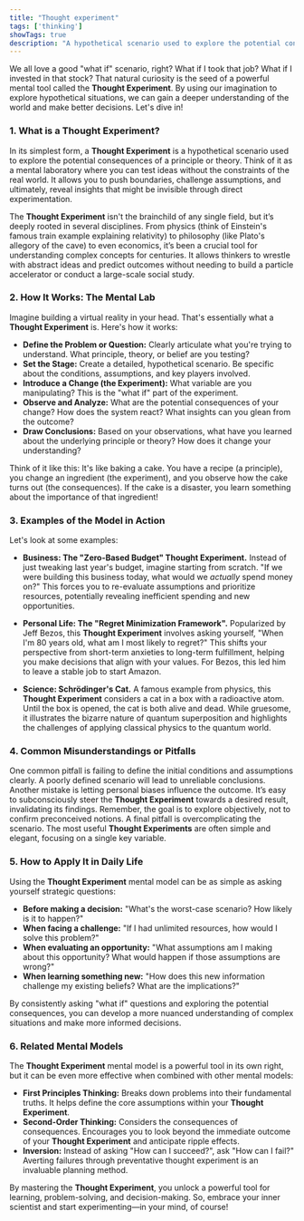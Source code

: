```yaml
---
title: "Thought experiment"
tags: ['thinking']
showTags: true
description: "A hypothetical scenario used to explore the potential consequences of a principle or theory, often revealing insights not available through direct experimentation."
---
```



We all love a good "what if" scenario, right? What if I took that job? What if I invested in that stock? That natural curiosity is the seed of a powerful mental tool called the **Thought Experiment**. By using our imagination to explore hypothetical situations, we can gain a deeper understanding of the world and make better decisions. Let's dive in!

### 1. What is a Thought Experiment?

In its simplest form, a **Thought Experiment** is a hypothetical scenario used to explore the potential consequences of a principle or theory. Think of it as a mental laboratory where you can test ideas without the constraints of the real world. It allows you to push boundaries, challenge assumptions, and ultimately, reveal insights that might be invisible through direct experimentation.

The **Thought Experiment** isn't the brainchild of any single field, but it’s deeply rooted in several disciplines. From physics (think of Einstein's famous train example explaining relativity) to philosophy (like Plato's allegory of the cave) to even economics, it’s been a crucial tool for understanding complex concepts for centuries. It allows thinkers to wrestle with abstract ideas and predict outcomes without needing to build a particle accelerator or conduct a large-scale social study.

### 2. How It Works: The Mental Lab

Imagine building a virtual reality in your head. That's essentially what a **Thought Experiment** is. Here's how it works:

*   **Define the Problem or Question:** Clearly articulate what you're trying to understand. What principle, theory, or belief are you testing?
*   **Set the Stage:** Create a detailed, hypothetical scenario. Be specific about the conditions, assumptions, and key players involved.
*   **Introduce a Change (the Experiment):** What variable are you manipulating? This is the "what if" part of the experiment.
*   **Observe and Analyze:** What are the potential consequences of your change? How does the system react? What insights can you glean from the outcome?
*   **Draw Conclusions:** Based on your observations, what have you learned about the underlying principle or theory? How does it change your understanding?

Think of it like this: It's like baking a cake. You have a recipe (a principle), you change an ingredient (the experiment), and you observe how the cake turns out (the consequences). If the cake is a disaster, you learn something about the importance of that ingredient!

### 3. Examples of the Model in Action

Let's look at some examples:

*   **Business: The "Zero-Based Budget" Thought Experiment.** Instead of just tweaking last year's budget, imagine starting from scratch. "If we were building this business today, what would we *actually* spend money on?" This forces you to re-evaluate assumptions and prioritize resources, potentially revealing inefficient spending and new opportunities.

*   **Personal Life: The "Regret Minimization Framework".** Popularized by Jeff Bezos, this **Thought Experiment** involves asking yourself, "When I'm 80 years old, what am I most likely to regret?" This shifts your perspective from short-term anxieties to long-term fulfillment, helping you make decisions that align with your values. For Bezos, this led him to leave a stable job to start Amazon.

*   **Science: Schrödinger's Cat.** A famous example from physics, this **Thought Experiment** considers a cat in a box with a radioactive atom. Until the box is opened, the cat is both alive and dead. While gruesome, it illustrates the bizarre nature of quantum superposition and highlights the challenges of applying classical physics to the quantum world.

### 4. Common Misunderstandings or Pitfalls

One common pitfall is failing to define the initial conditions and assumptions clearly. A poorly defined scenario will lead to unreliable conclusions. Another mistake is letting personal biases influence the outcome. It’s easy to subconsciously steer the **Thought Experiment** towards a desired result, invalidating its findings. Remember, the goal is to explore objectively, not to confirm preconceived notions. A final pitfall is overcomplicating the scenario. The most useful **Thought Experiments** are often simple and elegant, focusing on a single key variable.

### 5. How to Apply It in Daily Life

Using the **Thought Experiment** mental model can be as simple as asking yourself strategic questions:

*   **Before making a decision:** "What's the worst-case scenario? How likely is it to happen?"
*   **When facing a challenge:** "If I had unlimited resources, how would I solve this problem?"
*   **When evaluating an opportunity:** "What assumptions am I making about this opportunity? What would happen if those assumptions are wrong?"
*   **When learning something new:** "How does this new information challenge my existing beliefs? What are the implications?"

By consistently asking "what if" questions and exploring the potential consequences, you can develop a more nuanced understanding of complex situations and make more informed decisions.

### 6. Related Mental Models

The **Thought Experiment** mental model is a powerful tool in its own right, but it can be even more effective when combined with other mental models:

*   **First Principles Thinking:** Breaks down problems into their fundamental truths. It helps define the core assumptions within your **Thought Experiment**.
*   **Second-Order Thinking:** Considers the consequences of consequences. Encourages you to look beyond the immediate outcome of your **Thought Experiment** and anticipate ripple effects.
*   **Inversion:** Instead of asking "How can I succeed?", ask "How can I fail?" Averting failures through preventative thought experiment is an invaluable planning method.

By mastering the **Thought Experiment**, you unlock a powerful tool for learning, problem-solving, and decision-making. So, embrace your inner scientist and start experimenting—in your mind, of course!

